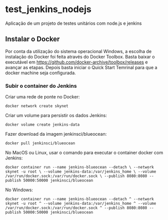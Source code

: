 # test_jenkins_nodejs
Aplicação de um projeto de testes unitários com node.js e jenkins

## Instalar o Docker
Por conta da utilização do sistema operacional Windows, a escolha de instalação do Docker foi feita através do Docker Toolbox.
Basta baixar o executável em https://github.com/docker-archive/toolbox/releases e avançar as etapas. Depois basta iniciar o Quick Start Temrinal para que a docker machine seja configurada.

### Subir o container do Jenkins

Criar uma rede de ponte no Docker: 

`docker network create skynet`

Criar um volume para persistir os dados Jenkins:

`docker volume create jenkins-data`

Fazer download da imagem jenkinsci/blueocean:

`docker pull jenkinsci/blueocean`

No MacOS ou Linux, usar o comando para executar o container docker com Jenkins:

`docker container run --name jenkins-blueocean --detach \
  --network skynet -u root \
  --volume jenkins-data:/var/jenkins_home \
  --volume /var/run/docker.sock:/var/run/docker.sock \
  --publish 8080:8080 --publish 50000:50000 jenkinsci/blueocean`
  
 No Windows:
 
`docker container run --name jenkins-blueocean --detach ^
  --network skynet -u root ^
  --volume jenkins-data:/var/jenkins_home ^
  --volume /var/run/docker.sock:/var/run/docker.sock ^
  --publish 8080:8080 --publish 50000:50000 jenkinsci/blueocean`



